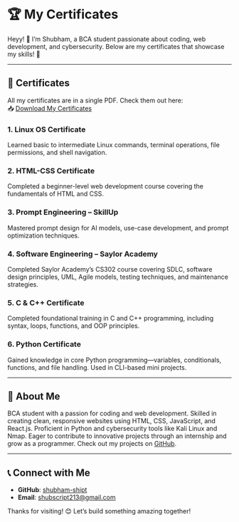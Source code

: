 # 🏆 My Certificates

Heyy! 👋 I’m Shubham, a BCA student passionate about coding, web development, and cybersecurity. Below are my certificates that showcase my skills! 🚀

---

## 📜 Certificates

All my certificates are in a single PDF. Check them out here:  
📥 [Download My Certificates](https://github.com/shubham-shipt/Certificate/blob/main/C%2B%2B.pdf)

### 1. Linux OS Certificate  
Learned basic to intermediate Linux commands, terminal operations, file permissions, and shell navigation.

### 2. HTML-CSS Certificate  
Completed a beginner-level web development course covering the fundamentals of HTML and CSS.

### 3. Prompt Engineering – SkillUp  
Mastered prompt design for AI models, use-case development, and prompt optimization techniques.

### 4. Software Engineering – Saylor Academy  
Completed Saylor Academy’s CS302 course covering SDLC, software design principles, UML, Agile models, testing techniques, and maintenance strategies.

### 5. C & C++ Certificate  
Completed foundational training in C and C++ programming, including syntax, loops, functions, and OOP principles.

### 6. Python Certificate  
Gained knowledge in core Python programming—variables, conditionals, functions, and file handling. Used in CLI-based mini projects.

---

## 🌟 About Me  
BCA student with a passion for coding and web development. Skilled in creating clean, responsive websites using HTML, CSS, JavaScript, and React.js. Proficient in Python and cybersecurity tools like Kali Linux and Nmap. Eager to contribute to innovative projects through an internship and grow as a programmer. Check out my projects on [GitHub](https://github.com/shubham-shipt).

---

## 📞 Connect with Me  
- **GitHub**: [shubham-shipt](https://github.com/shubham-shipt)  
- **Email**: shubscript213@gmail.com 

Thanks for visiting! 😊 Let’s build something amazing together!
